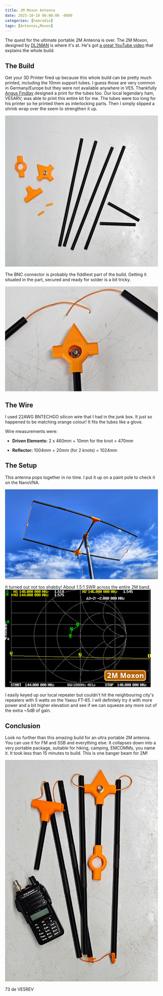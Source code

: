 ```yaml
---
title: 2M Moxon Antenna
date: 2025-10-10 06:00:00 -0600
categories: [hamradio]
tags: [Antennas,Moxon]
---
```


The quest for the ultimate portable 2M Antenna is over. The 2M Moxon, designed by [DL2MAN](https://www.printables.com/model/976419-vhf-uhf-moxon-antennas) is where it's at. He's got [a great YouTube video](https://youtu.be/9c3AjUn_Vvo?si=HAV9xpxYTfY9voB8) that explains the whole build.

## The Build

Get your 3D Printer fired up because this whole build can be pretty much printed, including the 10mm support tubes. I guess those are very common in Germany/Europe but they were not available anywhere in VE5. Thankfully [Angus Findlay](https://www.printables.com/model/1252145-tubes-for-moxon-antenna) designed a print for the tubes too. Our local legendary ham, VE5ARV, was able to print this entire kit for me. The tubes were too long for his printer so he printed them as interlocking parts. Then I simply slipped a shrink wrap over the seem to strengthen it up.

![Moxon](/assets/2MMoxon/2MMox-01.webp)

The BNC connector is probably the fiddliest part of the build. Getting it situated in the part, secured and ready for solder is a bit tricky. 

![Moxon](/assets/2MMoxon/2MMox-02.webp)

## The Wire

I used 22AWG BNTECHGO silicon wire that I had in the junk box. It just so happened to be matching orange colour! It fits the tubes like a glove.

Wire measurements were:

+ **Driven Elements:** 2 x 460mm + 10mm for the knot = 470mm

+ **Reflector:** 1004mm + 20mm (for 2 knots) = 1024mm

## The Setup

This antenna pops together in no time. I put it up on a paint pole to check it on the NanoVNA.

![Moxon](/assets/2MMoxon/2MMox-03.webp)

It turned out not too shabby! About 1.5:1 SWR across the entire 2M band. 
![Moxon](/assets/2MMoxon/2MMox-05.webp)

I easily keyed up our local repeater but couldn't hit the neighbouring city's repeaters with 5 watts on the Yaesu FT-65. I will definitely try it with more power and a bit higher elevation and see if we can squeeze any more out of the extra ~5dB of gain.

## Conclusion

Look no further than this amazing build for an ultra portable 2M antenna. You can use it for FM and SSB and everything else. It collapses down into a very portable package, suitable for hiking, camping, EMCOMMs, you name it. It took less than 15 minutes to build. This is one banger beam for 2M!

![Moxon](/assets/2MMoxon/2MMox-04.webp)

73 de VE5REV



